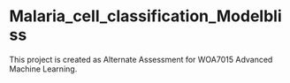 # Malaria_cell_classification_Modelbliss
This project is created as Alternate Assessment for WOA7015 Advanced Machine Learning. 
